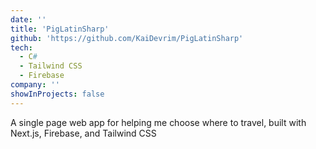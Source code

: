 ```yaml
---
date: ''
title: 'PigLatinSharp'
github: 'https://github.com/KaiDevrim/PigLatinSharp'
tech:
  - C#
  - Tailwind CSS
  - Firebase
company: ''
showInProjects: false
---
```


A single page web app for helping me choose where to travel, built with Next.js, Firebase, and Tailwind CSS
